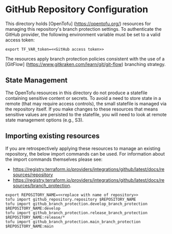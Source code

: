# GitHub Repository Configuration

This directory holds [OpenTofu] (https://opentofu.org/) resources for managing this repository's branch protection settings. To authenticate the GitHub provider, the following environment variable must be set to a valid access token:

`export TF_VAR_token=<<GitHub access token>>`

The resources apply branch protection policies consistent with the use of a [GitFlow] (https://www.gitkraken.com/learn/git/git-flow) branching strategy.

## State Management
The OpenTofu resources in this directory do not produce a statefile containing sensitive content or secrets. To avoid a need to store state in a remote (that may require access controls), the small statefile is managed via the repository itself. If you make changes to these resources that means sensitive values are persisted to the statefile, you will need to look at remote state management options (e.g., S3).

## Importing existing resources

If you are retrospectively applying these resources to manage an existing repository, the below import commands can be used. For information about the import commands themselves please see:

* https://registry.terraform.io/providers/integrations/github/latest/docs/resources/repository
* https://registry.terraform.io/providers/integrations/github/latest/docs/resources/branch_protection.

```
export REPOSITORY_NAME=<<replace with name of repository>>
tofu import github_repository.repository $REPOSITORY_NAME
tofu import github_branch_protection.develop_branch_protection $REPOSITORY_NAME:develop
tofu import github_branch_protection.release_branch_protection $REPOSITORY_NAME:release/*
tofu import github_branch_protection.main_branch_protection $REPOSITORY_NAME:main
```